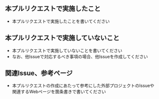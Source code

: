 ## 本プルリクエストで実施したこと

- 本プルリクエストで実施したことを書いてください

## 本プルリクエストで実施していないこと

- 本プルリクエストで実施していないことを書いてください
- なお、他Issueで対応するべき事項の場合、他Issueを作成してください

## 関連Issue、参考ページ

- 本プルリクエストの作成にあたって参考にした外部プロジェクトのIssueや関連するWebページを箇条書きで書いてください
